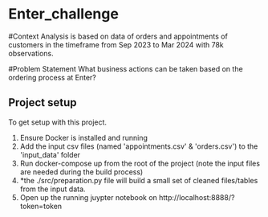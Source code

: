 # Enter_challenge

#Context
Analysis is based on data of orders and appointments of customers in the timeframe from Sep 2023 to Mar 2024 with 78k observations.

#Problem Statement
What business actions can be taken based on the ordering process at Enter?

## Project setup
To get setup with this project.
1. Ensure Docker is installed and running
2. ⁠Add the input csv files (named 'appointments.csv' & 'orders.csv') to the 'input_data' folder
3. ⁠Run docker-compose up from the root of the project (note the input files are needed during the build process)
4. ⁠*the ./src/preparation.py file will build a small set of cleaned files/tables from the input data.
5. ⁠Open up the running juypter notebook on http://localhost:8888/?token=token
